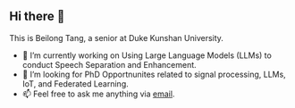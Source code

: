 ## Hi there 👋

This is Beilong Tang, a senior at Duke Kunshan University.
- 🔭 I’m currently working on Using Large Language Models (LLMs) to conduct Speech Separation and Enhancement.
- 👯 I’m looking for PhD Opportnunites related to signal processing, LLMs, IoT, and Federated Learning.
- 📫 Feel free to ask me anything via  [email](mailto:bt132@duke.edu).
